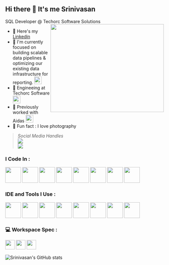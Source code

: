 ## Hi there 👋 It's me Srinivasan

SQL Developer @ Techorc Software Solutions
<img align="right" width="360" height="280" src="https://media.giphy.com/media/v1.Y2lkPWVjZjA1ZTQ3aWphOGgzYXpna3dtZHE4NG8yZXR3azJkcmRxZ3RrejQ5czFsbGpibyZlcD12MV9naWZzX3JlbGF0ZWQmY3Q9Zw/l46Cy1rHbQ92uuLXa/giphy.gif">
- 🔭 Here's my [Linkedin](https://www.linkedin.com/in/srinivasan4610/)                                                 
- 🌱 I'm currently focused on building scalable data pipelines & optimizing our existing data infrastructure for reporting. [<img height="24" width="24" src="https://static.zohocdn.com/catalyst-cdn/img/welcomeloader-b6a4057dc7.gif">](https://catalyst.zoho.com/)
- 🏢 Engineeing at Techorc Software [<img src="https://www.techorc.in/images/logo.svg" height="24">](https://www.techorc.in/)
- 🏢 Previously worked with Aidas [<img src="https://www.aidastech.com/wp-content/uploads/2023/05/aidas-logo-1.png" height="24">](https://www.aidastech.com/)
- 📸 Fun fact : I love photography

> *Social Media Handles* <br />
> [<img src="https://img.shields.io/badge/LinkedIn-0077B5?style=for-the-badge&logo=linkedin&logoColor=white" />](https://www.linkedin.com/in/srinivasan4610/) <br/>
> [<img src="https://img.shields.io/badge/instagram-d62976?style=for-the-badge&logo=instagram&logoColor=white" />](https://www.instagram.com/__._srinivasan_.__?igsh=MWxvcnIyYmh5ZDlnMA==&utm_source=ig_contact_invite)

### I Code In :
<img height="50" width="50" src="https://img.icons8.com/color/48/000000/python.png" /> <img height="50" width="50" src="https://img.icons8.com/fluency/48/mysql-logo.png"/> <img height="50" width="50" src="https://img.icons8.com/color/48/000000/mongodb.png"/> <img height="50" width="50" src="https://img.icons8.com/ios/50/sqlite.png"/> <img height="50" width="50" src="https://img.icons8.com/color/48/000000/html-5.png" /> <img height="50" width="50" src="https://img.icons8.com/color/48/000000/css3.png" /> <img height="50" width="50" src="https://img.icons8.com/color/48/000000/bootstrap.png" /> <img height="50" width="50" src="https://img.icons8.com/color/48/microsoft-sql-server.png" />


### IDE and Tools I Use :
<img height="50" width="50" src="https://img.icons8.com/color/48/000000/pycharm.png"/> <img height="50" src="https://img.icons8.com/wired/64/dbeaver.png" /> <img height="50" width="50" src="https://img.icons8.com/fluency/48/mysql-logo.png"/> <img height="50" width="50" src="https://img.icons8.com/color/48/000000/visual-studio-code-2019.png"/> <img height="50" width="50" src="https://img.icons8.com/color/50/000000/git.png"/> <img height="50" src="https://img.icons8.com/ios-filled/50/github.png" /> <img height="50" src="https://img.icons8.com/color/480/null/notion--v1.png" /> <img height="50" width="50" src="https://img.icons8.com/doodle/48/000000/adobe-photoshop.png"/>


### 💻 Workspace Spec :
<img height="30" src="https://img.shields.io/badge/MSI-GL63_9RCX-ED1C24?style=for-the-badge&logo=msi&logoColor=white"/> <img height="30" src="https://img.shields.io/badge/NVIDIA-GTX_1050ti-76B900?style=for-the-badge&logo=nvidia&logoColor=white"/> <img height="30" src="https://img.shields.io/badge/Intel-Corei5_9300H-ED1C24?style=for-the-badge&logo=intel&logoColor=white"/> 

![Srinivasan's GitHub stats](https://github-readme-stats.vercel.app/api?username=SRlNlVASAN&theme=dark&show_icons=true&&hide=issues,contribs)
